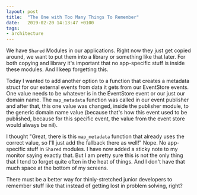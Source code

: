 ```yaml
---
layout: post
title:  "The One with Too Many Things To Remember"
date:   2019-02-20 14:13:47 +0100
tags: 
- architecture
---
```


We have `Shared` Modules in our applications. Right now they just get copied around, we want to put them into a library or something like that later. For both copying and library it's important that no app-specific stuff is inside these modules. And I keep forgetting this.

Today I wanted to add another option to a function that creates a metadata struct for our external events from data it gets from our EventStore events. One value needs to be whatever is in the EventStore event or our just our domain name. The `map_metadata` function was called in our event publisher and after that, this one value was changed, inside the publisher module, to the generic domain name value (because that's how this event used to be published, because for this specific event, the value from the event store would always be nil).

I thought "Great, there is this `map_metadata` function that already uses the correct value, so I'll just add the fallback there as well!" Nope. No app-specific stuff in `Shared` modules. I have now added a sticky note to my monitor saying exactly that. But I am pretty sure this is not the only thing that I tend to forget quite often in the heat of things. And I don't have that much space at the bottom of my screens.

There must be a better way for thinly-stretched junior developers to remember stuff like that instead of getting lost in problem solving, right?
